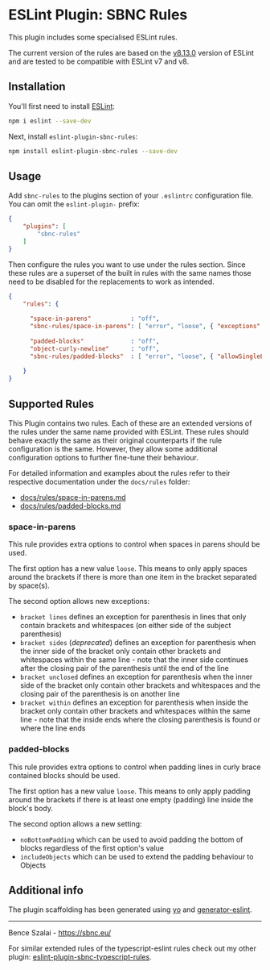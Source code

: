 # ESLint Plugin: SBNC Rules

This plugin includes some specialised ESLint rules.

The current version of the rules are based on the [v8.13.0](https://github.com/eslint/eslint/releases/tag/v8.13.0) version of ESLint and are tested to be compatible with ESLint v7 and v8.

## Installation

You'll first need to install [ESLint](https://eslint.org/):

```sh
npm i eslint --save-dev
```

Next, install `eslint-plugin-sbnc-rules`:

```sh
npm install eslint-plugin-sbnc-rules --save-dev
```

## Usage

Add `sbnc-rules` to the plugins section of your `.eslintrc` configuration file. You can omit the `eslint-plugin-` prefix:

```json
{
    "plugins": [
        "sbnc-rules"
    ]
}
```


Then configure the rules you want to use under the rules section. Since these rules are a superset of the built in rules with the same names those need to be disabled for the replacements to work as intended.

```json
{
    "rules": {
      
      "space-in-parens"           : "off",
      "sbnc-rules/space-in-parens": [ "error", "loose", { "exceptions": ["bracket unclosed"] } ],
      
      "padded-blocks"             : "off",
      "object-curly-newline"      : "off",
      "sbnc-rules/padded-blocks"  : [ "error", "loose", { "allowSingleLineBlocks": true, "noBottomPadding": true, "includeObjects": true } ]
      
    }
}
```

## Supported Rules

This Plugin contains two rules. Each of these are an extended versions of the rules under the same name provided with ESLint. These rules should behave exactly the same as their original counterparts if the rule configuration is the same. However, they allow some additional configuration options to further fine-tune their behaviour.

For detailed information and examples about the rules refer to their respective documentation under the `docs/rules` folder:
* [docs/rules/space-in-parens.md](https://github.com/BenceSzalai/eslint-plugin-sbnc-rules/blob/main/docs/rules/space-in-parens.md)
* [docs/rules/padded-blocks.md](https://github.com/BenceSzalai/eslint-plugin-sbnc-rules/blob/main/docs/rules/padded-blocks.md)

### space-in-parens

This rule provides extra options to control when spaces in parens should be used.

The first option has a new value `loose`. This means to only apply spaces around the brackets if there is more than one item in the bracket separated by space(s).

The second option allows new exceptions:
* `bracket lines` defines an exception for parenthesis in lines that only contain brackets and whitespaces (on either side of the subject parenthesis)
* `bracket sides` (*deprecated*) defines an exception for parenthesis when the inner side of the bracket only contain other brackets and whitespaces within the same line - note that the inner side continues after the closing pair of the parenthesis until the end of the line
* `bracket unclosed` defines an exception for parenthesis when the inner side of the bracket only contain other brackets and whitespaces and the closing pair of the parenthesis is on another line
* `bracket within` defines an exception for parenthesis when inside the bracket only contain other brackets and whitespaces within the same line - note that the inside ends where the closing parenthesis is found or where the line ends

### padded-blocks

This rule provides extra options to control when padding lines in curly brace contained blocks should be used.

The first option has a new value `loose`. This means to only apply padding around the brackets if there is at least one empty (padding) line inside the block's body.

The second option allows a new setting:
* `noBottomPadding` which can be used to avoid padding the bottom of blocks regardless of the first option's value
* `includeObjects` which can be used to extend the padding behaviour to Objects

## Additional info

The plugin scaffolding has been generated using [yo](https://www.npmjs.com/package/yo) and [generator-eslint](https://www.npmjs.com/package/generator-eslint).

***

Bence Szalai - https://sbnc.eu/

For similar extended rules of the typescript-eslint rules check out my other plugin: [eslint-plugin-sbnc-typescript-rules](https://github.com/BenceSzalai/eslint-plugin-sbnc-typescript-rules).

